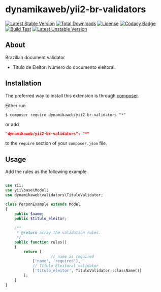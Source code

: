 dynamikaweb/yii2-br-validators 
====================================
[![Latest Stable Version](https://img.shields.io/github/v/release/dynamikaweb/yii2-br-validators)](https://github.com/dynamikaweb/yii2-br-validators/releases) [![Total Downloads](https://poser.pugx.org/dynamikaweb/yii2-br-validators/downloads)](https://packagist.org/packages/dynamikaweb/yii2-br-validators) [![License](https://poser.pugx.org/dynamikaweb/yii2-validators/license)](https://github.com/dynamikaweb/yii2-validators/blob/master/LICENSE) [![Codacy Badge](https://app.codacy.com/project/badge/Grade/30ccbeae82014496920d2f4f42f5b731)](https://www.codacy.com/gh/dynamikaweb/yii2-br-validators?utm_source=github.com&amp;utm_medium=referral&amp;utm_content=dynamikaweb/yii2-br-validators&amp;utm_campaign=Badge_Grade) [![Build Test](https://scrutinizer-ci.com/g/dynamikaweb/yii2-br-validators/badges/build.png?b=master)](https://scrutinizer-ci.com/g/dynamikaweb/yii2-br-validators/) [![Latest Unstable Version](https://poser.pugx.org/dynamikaweb/yii2-br-validators/v/unstable)](https://github.com/dynamikaweb/yii2-br-validators/find/master)

About
------------
Brazilian document validator

 * Titulo de Eleitor: Número do documento eleitoral.


Installation
------------
The preferred way to install this extension is through [composer](http://getcomposer.org/download/).

Either run

```SHELL
$ composer require dynamikaweb/yii2-br-validators "*"
```

or add

```JSON
"dynamikaweb/yii2-br-validators": "*"
```

to the `require` section of your `composer.json` file.

Usage
-----
Add the rules as the following example


```php

use Yii;
use yii\base\Model;
use dynamikaweb\validators\TituloValidator;

class PersonExample extends Model
{
	public $name;
	public $titulo_eleitor;
    
	/**
	 * @return array the validation rules.
	 */
	public function rules()
	{
		return [
            		// name is required
			['name', 'required'],
			// Título Eleitoral validator
			['titulo_eleitor', TituloValidator::className()]
		];
	}
}
```
